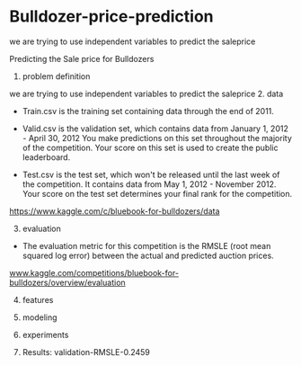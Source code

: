 # Bulldozer-price-prediction
we are trying to use independent variables to predict the saleprice


Predicting the Sale price for Bulldozers
1. problem definition

we are trying to use independent variables to predict the saleprice
2. data

* Train.csv is the training set containing data through the end of 2011.

* Valid.csv is the validation set, which contains data from January 1, 2012 - April 30, 2012 You make predictions on this set throughout the majority of the competition. Your score on this set is used to create the public leaderboard.

* Test.csv is the test set, which won't be released until the last week of the competition. It contains data from May 1, 2012 - November 2012. Your score on the test set determines your final rank for the competition.

https://www.kaggle.com/c/bluebook-for-bulldozers/data

3. evaluation

* The evaluation metric for this competition is the RMSLE (root mean squared log error) between the actual and predicted auction prices.

www.kaggle.com/competitions/bluebook-for-bulldozers/overview/evaluation

4. features
   
5. modeling
  
6. experiments

7. Results: validation-RMSLE-0.2459
   

